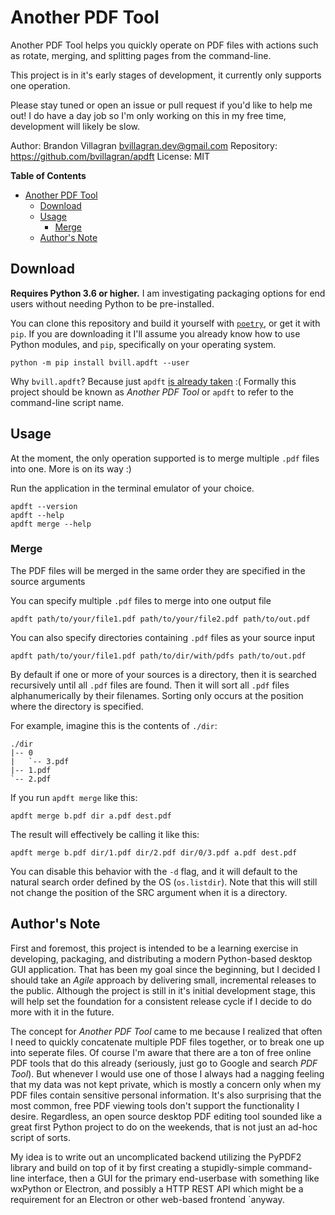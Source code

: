 Another PDF Tool
================

Another PDF Tool helps you quickly operate on PDF files with actions such as rotate, 
merging, and splitting pages from the command-line.

This project is in it's early stages of development, it currently only supports one 
operation.

Please stay tuned or open an issue or pull request if you'd like to help me out! I do
have a day job so I'm only working on this in my free time, development will likely be
slow.

Author: Brandon Villagran <bvillagran.dev@gmail.com>
Repository: https://github.com/bvillagran/apdft
License: MIT

**Table of Contents**
- [Another PDF Tool](#another-pdf-tool)
  - [Download](#download)
  - [Usage](#usage)
    - [Merge](#merge)
  - [Author's Note](#authors-note)

Download
--------
**Requires Python 3.6 or higher.** I am investigating packaging options for end users
without needing Python to be pre-installed.

You can clone this repository and build it yourself with
[`poetry`](https://python-poetry.org/docs/), or get it with `pip`. If you are
downloading it I'll assume you already know how to use Python modules, and `pip`, 
specifically on your operating system.

```terminal
python -m pip install bvill.apdft --user
```

Why `bvill.apdft`? Because just `apdft` [is already taken](https://pypi.org/project/apdft/) :(
Formally this project should be known as *Another PDF Tool* or `apdft` to refer to the
command-line script name.

Usage
-----

At the moment, the only operation supported is to merge multiple `.pdf` files into one.
More is on its way :)

Run the application in the terminal emulator of your choice.

```terminal
apdft --version
apdft --help
apdft merge --help
```

### Merge

The PDF files will be merged in the same order they are specified in the source arguments

You can specify multiple `.pdf` files to merge into one output file

```terminal
apdft path/to/your/file1.pdf path/to/your/file2.pdf path/to/out.pdf
```

You can also specify directories containing `.pdf` files as your source input

```terminal
apdft path/to/your/file1.pdf path/to/dir/with/pdfs path/to/out.pdf
```

By default if one or more of your sources is a directory, then it is searched
recursively until all `.pdf` files are found. Then it will sort all `.pdf` files
alphanumerically by their filenames. Sorting only occurs at the position where the 
directory is specified.

For example, imagine this is the contents of `./dir`:

```
./dir
|-- 0
|   `-- 3.pdf
|-- 1.pdf
`-- 2.pdf
```

If you run `apdft merge` like this:

```terminal
apdft merge b.pdf dir a.pdf dest.pdf
```

The result will effectively be calling it like this:

```terminal
apdft merge b.pdf dir/1.pdf dir/2.pdf dir/0/3.pdf a.pdf dest.pdf
````

You can disable this behavior with the `-d` flag, and it will default to the natural
search order defined by the OS (`os.listdir`). Note that this will still not change
the position of the SRC argument when it is a directory.

Author's Note
-------------
First and foremost, this project is intended to be a learning exercise in developing,
packaging, and distributing a modern Python-based desktop GUI application. That has been
my goal since the beginning, but I decided I should take an *Agile* approach by delivering
small, incremental releases to the public. Although the project is still in it's initial
development stage, this will help set the foundation for a consistent release cycle if I
decide to do more with it in the future.

The concept for *Another PDF Tool* came to me because I realized that often I need to
quickly concatenate multiple PDF files together, or to break one up into seperate files.
Of course I'm aware that there are a ton of free online PDF tools that do this already
(seriously, just go to Google and search *PDF Tool*). But whenever I would use one of 
those I always had a nagging feeling that my data was not kept private, which is mostly
a concern only when my PDF files contain sensitive personal information. It's also 
surprising that the most common, free PDF viewing tools don't support the functionality 
I desire. Regardless, an open source desktop PDF editing tool sounded like a great 
first Python project to do on the weekends, that is not just an ad-hoc script of sorts.

My idea is to write out an uncomplicated backend utilizing the PyPDF2 library and
build on top of it by first creating a stupidly-simple command-line interface, then a 
GUI for the primary end-userbase with something like wxPython or Electron, and possibly 
a HTTP REST API which might be a requirement for an Electron or other web-based frontend
`anyway.